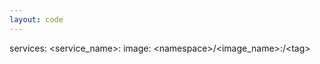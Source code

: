 ```yaml
---
layout: code
---
```


services:
    &#60;service_name&#62;:
        image: &lt;namespace&gt;/&lt;image_name&gt;:/&lt;tag&gt;
